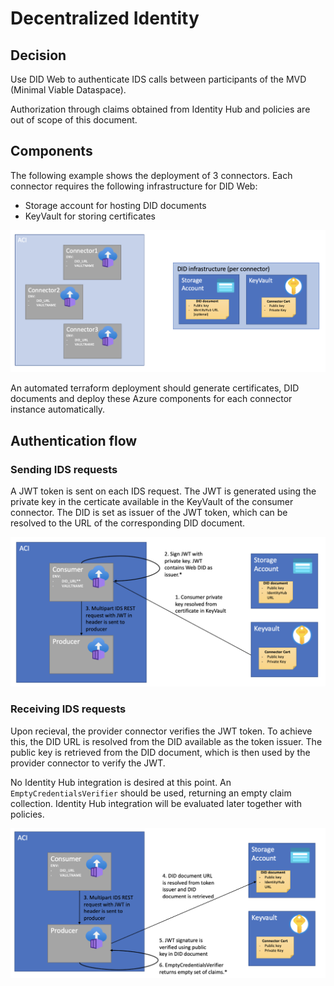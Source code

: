 # Decentralized Identity

## Decision

Use DID Web to authenticate IDS calls between participants of the MVD (Minimal Viable Dataspace).

Authorization through claims obtained from Identity Hub and policies are out of scope of this document.

## Components

The following example shows the deployment of 3 connectors. Each connector requires the following infrastructure for DID Web:
- Storage account for hosting DID documents
- KeyVault for storing certificates

![DID components](did-components.png)

An automated terraform deployment should generate certificates, DID documents and deploy these Azure components for each connector instance automatically.

## Authentication flow

### Sending IDS requests

A JWT token is sent on each IDS request. The JWT is generated using the private key in the certicate available in the KeyVault of the consumer connector. The DID is set as issuer of the JWT token, which can be resolved to the URL of the corresponding DID document.

![Sending IDS requests](send-ids-request.png)

### Receiving IDS requests

Upon recieval, the provider connector verifies the JWT token. To achieve this, the DID URL is resolved from the DID available as the token issuer. The public key is retrieved from the DID document, which is then used by the provider connector to verify the JWT.

No Identity Hub integration is desired at this point. An `EmptyCredentialsVerifier` should be used, returning an empty claim collection. Identity Hub integration will be evaluated later together with policies.

![Sending IDS requests](receive-ids-request.png)
